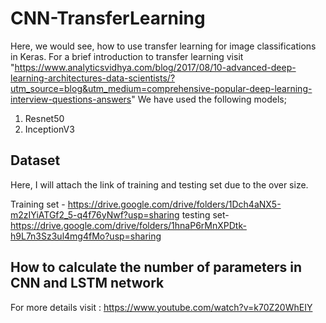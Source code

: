 # CNN-TransferLearning
Here, we would see, how to use transfer learning for image classifications in Keras. For a brief introduction to transfer learning visit "https://www.analyticsvidhya.com/blog/2017/08/10-advanced-deep-learning-architectures-data-scientists/?utm_source=blog&utm_medium=comprehensive-popular-deep-learning-interview-questions-answers"
We have used the following models;
1. Resnet50
2. InceptionV3

## Dataset
Here, I will attach the link of training and testing set due to the over size.

Training set - https://drive.google.com/drive/folders/1Dch4aNX5-m2zIYiATGf2_5-q4f76yNwf?usp=sharing
testing set- https://drive.google.com/drive/folders/1hnaP6rMnXPDtk-h9L7n3Sz3ul4mg4fMo?usp=sharing

## How to calculate the number of parameters in CNN and LSTM network 
For more details visit : https://www.youtube.com/watch?v=k70Z20WhEIY
